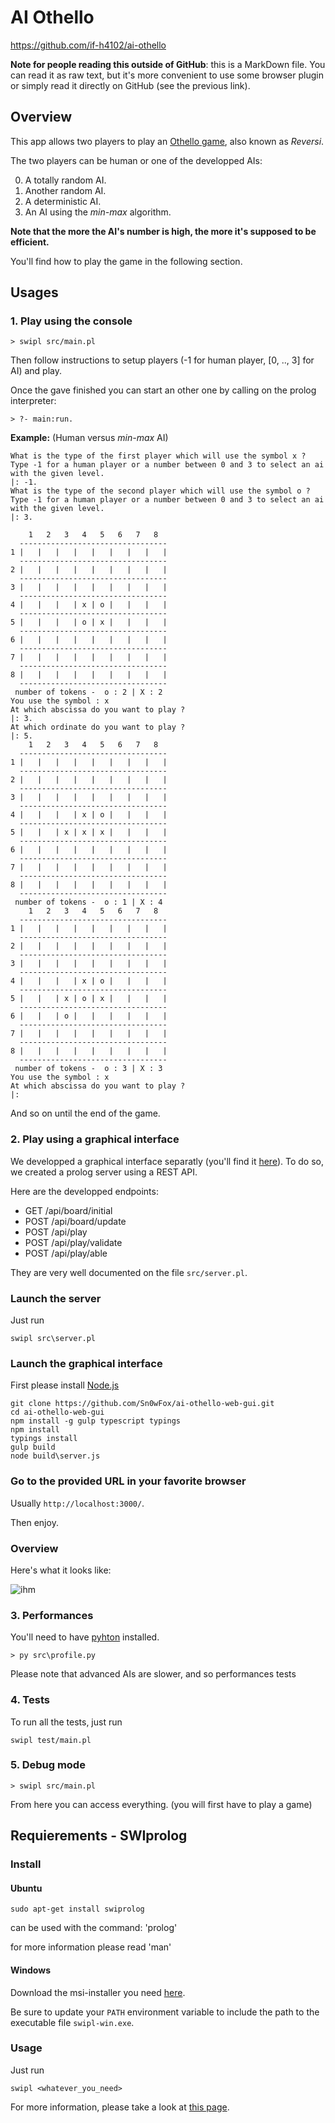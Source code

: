 # AI Othello

https://github.com/if-h4102/ai-othello

**Note for people reading this outside of GitHub**: this is a MarkDown file.
You can read it as raw text, but it's more convenient to use some browser plugin
or simply read it directly on GitHub (see the previous link).

## Overview

This app allows two players to play an [Othello game](https://en.wikipedia.org/wiki/Reversi),
also known as _Reversi_.

The two players can be human or one of the developped AIs:

0. A totally random AI.
1. Another random AI.
2. A deterministic AI.
3. An AI using the _min-max_ algorithm.

**Note that the more the AI's number is high, the more it's supposed to be efficient.**

You'll find how to play the game in the following section.

## Usages

### 1. Play using the console
  
    > swipl src/main.pl
    
Then follow instructions to setup players (-1 for human player, [0, .., 3] for AI) and play.

Once the gave finished you can start an other one by calling on the prolog interpreter:

    > ?- main:run.

**Example:** (Human versus _min-max_ AI)

    What is the type of the first player which will use the symbol x ?
    Type -1 for a human player or a number between 0 and 3 to select an ai with the given level.
    |: -1.
    What is the type of the second player which will use the symbol o ?
    Type -1 for a human player or a number between 0 and 3 to select an ai with the given level.
    |: 3.
    
        1   2   3   4   5   6   7   8
      ---------------------------------
    1 |   |   |   |   |   |   |   |   |
      ---------------------------------
    2 |   |   |   |   |   |   |   |   |
      ---------------------------------
    3 |   |   |   |   |   |   |   |   |
      ---------------------------------
    4 |   |   |   | x | o |   |   |   |
      ---------------------------------
    5 |   |   |   | o | x |   |   |   |
      ---------------------------------
    6 |   |   |   |   |   |   |   |   |
      ---------------------------------
    7 |   |   |   |   |   |   |   |   |
      ---------------------------------
    8 |   |   |   |   |   |   |   |   |
      ---------------------------------
     number of tokens -  o : 2 | X : 2
    You use the symbol : x
    At which abscissa do you want to play ?
    |: 3.
    At which ordinate do you want to play ?
    |: 5.
        1   2   3   4   5   6   7   8
      ---------------------------------
    1 |   |   |   |   |   |   |   |   |
      ---------------------------------
    2 |   |   |   |   |   |   |   |   |
      ---------------------------------
    3 |   |   |   |   |   |   |   |   |
      ---------------------------------
    4 |   |   |   | x | o |   |   |   |
      ---------------------------------
    5 |   |   | x | x | x |   |   |   |
      ---------------------------------
    6 |   |   |   |   |   |   |   |   |
      ---------------------------------
    7 |   |   |   |   |   |   |   |   |
      ---------------------------------
    8 |   |   |   |   |   |   |   |   |
      ---------------------------------
     number of tokens -  o : 1 | X : 4
        1   2   3   4   5   6   7   8
      ---------------------------------
    1 |   |   |   |   |   |   |   |   |
      ---------------------------------
    2 |   |   |   |   |   |   |   |   |
      ---------------------------------
    3 |   |   |   |   |   |   |   |   |
      ---------------------------------
    4 |   |   |   | x | o |   |   |   |
      ---------------------------------
    5 |   |   | x | o | x |   |   |   |
      ---------------------------------
    6 |   |   | o |   |   |   |   |   |
      ---------------------------------
    7 |   |   |   |   |   |   |   |   |
      ---------------------------------
    8 |   |   |   |   |   |   |   |   |
      ---------------------------------
     number of tokens -  o : 3 | X : 3
    You use the symbol : x
    At which abscissa do you want to play ?
    |:

And so on until the end of the game.

### 2. Play using a graphical interface

We developped a graphical interface separatly (you'll find it [here](https://github.com/Sn0wFox/ai-othello-web-gui)).
To do so, we created a prolog server using a REST API.

Here are the developped endpoints:

* GET   /api/board/initial
* POST  /api/board/update
* POST  /api/play
* POST  /api/play/validate
* POST  /api/play/able

They are very well documented on the file `src/server.pl`.

### Launch the server

Just run

    swipl src\server.pl
    
### Launch the graphical interface

First please install [Node.js](https://nodejs.org/en/)

    git clone https://github.com/Sn0wFox/ai-othello-web-gui.git
    cd ai-othello-web-gui
    npm install -g gulp typescript typings
    npm install
    typings install
    gulp build
    node build\server.js
    
### Go to the provided URL in your favorite browser

Usually `http://localhost:3000/`.

Then enjoy.

### Overview

Here's what it looks like:

![ihm](https://cloud.githubusercontent.com/assets/15182422/21049118/3e2f8936-be13-11e6-9d84-a6a36e09e35c.gif)
    
### 3. Performances

You'll need to have [pyhton](https://www.python.org/) installed.

    > py src\profile.py
    
Please note that advanced AIs are slower, and so performances tests

### 4. Tests

To run all the tests, just run

    swipl test/main.pl

### 5. Debug mode

    > swipl src/main.pl
    
From here you can access everything. (you will first have to play a game)
    
## Requierements - SWIprolog

### Install

#### Ubuntu

    sudo apt-get install swiprolog

can be used with the command: 'prolog'

for more information please read 'man'

#### Windows

Download the msi-installer you need [here](http://www.swi-prolog.org/download/stable).

Be sure to update your `PATH` environment variable to include the path to the executable file `swipl-win.exe`.

### Usage

Just run

    swipl <whatever_you_need>
  
For more information, please take a look at [this page](http://www.swi-prolog.org/pldoc/man?section=cmdline).
